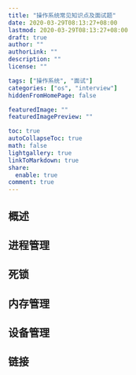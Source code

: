 ```yaml
---
title: "操作系统常见知识点及面试题"
date: 2020-03-29T08:13:27+08:00
lastmod: 2020-03-29T08:13:27+08:00
draft: true
author: ""
authorLink: ""
description: ""
license: ""

tags: ["操作系统", "面试"]
categories: ["os", "interview"]
hiddenFromHomePage: false

featuredImage: ""
featuredImagePreview: ""

toc: true
autoCollapseToc: true
math: false
lightgallery: true
linkToMarkdown: true
share:
  enable: true
comment: true
---
```


<!--more-->

## 概述
## 进程管理
## 死锁
## 内存管理
## 设备管理
## 链接
